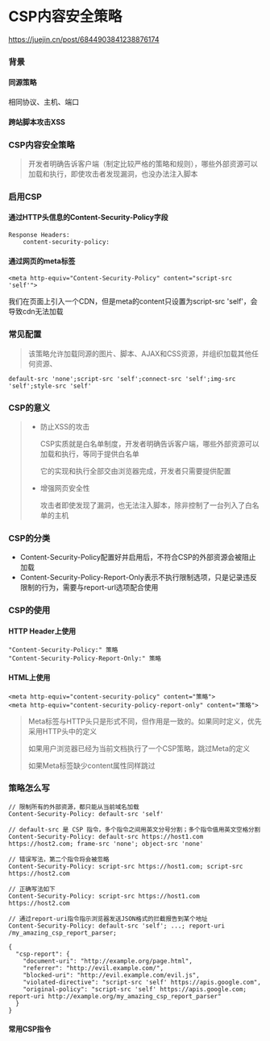 # CSP内容安全策略

https://juejin.cn/post/6844903841238876174

### 背景

#### 同源策略

相同协议、主机、端口

#### 跨站脚本攻击XSS

### CSP内容安全策略

> 开发者明确告诉客户端（制定比较严格的策略和规则），哪些外部资源可以加载和执行，即使攻击者发现漏洞，也没办法注入脚本

### 启用CSP

#### 通过HTTP头信息的Content-Security-Policy字段

```
Response Headers:
	content-security-policy:
```

#### 通过网页的meta标签

```htmls
<meta http-equiv="Content-Security-Policy" content="script-src 'self'">
```

我们在页面上引入一个CDN，但是meta的content只设置为script-src 'self'，会导致cdn无法加载

### 常见配置

> 该策略允许加载同源的图片、脚本、AJAX和CSS资源，并组织加载其他任何资源、

```
default-src 'none';script-src 'self';connect-src 'self';img-src 'self';style-src 'self'
```

### CSP的意义

> + 防止XSS的攻击
>
>   CSP实质就是白名单制度，开发者明确告诉客户端，哪些外部资源可以加载和执行，等同于提供白名单
>
>   它的实现和执行全部交由浏览器完成，开发者只需要提供配置
>
> + 增强网页安全性
>
>   攻击者即使发现了漏洞，也无法注入脚本，除非控制了一台列入了白名单的主机

### CSP的分类

+ Content-Security-Policy配置好并启用后，不符合CSP的外部资源会被阻止加载
+ Content-Security-Policy-Report-Only表示不执行限制选项，只是记录违反限制的行为，需要与report-url选项配合使用

### CSP的使用

#### **HTTP Header上使用**

```
"Content-Security-Policy:" 策略
"Content-Security-Policy-Report-Only:" 策略
```

#### **HTML上使用**

```
<meta http-equiv="content-security-policy" content="策略">
<meta http-equiv="content-security-policy-report-only" content="策略">
```

> Meta标签与HTTP头只是形式不同，但作用是一致的。如果同时定义，优先采用HTTP头中的定义
>
> 如果用户浏览器已经为当前文档执行了一个CSP策略，跳过Meta的定义
>
> 如果Meta标签缺少content属性同样跳过

### 策略怎么写

```
// 限制所有的外部资源，都只能从当前域名加载
Content-Security-Policy: default-src 'self'

// default-src 是 CSP 指令，多个指令之间用英文分号分割；多个指令值用英文空格分割
Content-Security-Policy: default-src https://host1.com https://host2.com; frame-src 'none'; object-src 'none'  

// 错误写法，第二个指令将会被忽略
Content-Security-Policy: script-src https://host1.com; script-src https://host2.com

// 正确写法如下
Content-Security-Policy: script-src https://host1.com https://host2.com

// 通过report-uri指令指示浏览器发送JSON格式的拦截报告到某个地址
Content-Security-Policy: default-src 'self'; ...; report-uri /my_amazing_csp_report_parser; 
```

```
{  
  "csp-report": {  
    "document-uri": "http://example.org/page.html",  
    "referrer": "http://evil.example.com/",  
    "blocked-uri": "http://evil.example.com/evil.js",  
    "violated-directive": "script-src 'self' https://apis.google.com",  
    "original-policy": "script-src 'self' https://apis.google.com; report-uri http://example.org/my_amazing_csp_report_parser"  
  }  
} 
```

#### 常用CSP指令































